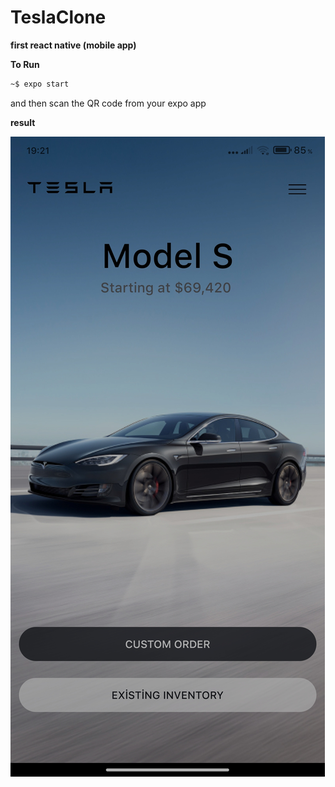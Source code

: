 # TeslaClone

__first react native (mobile app)__

__To Run__
```sh
~$ expo start
```

and then scan the QR code from your expo app

__result__

<img src="expo.jpg"/>

